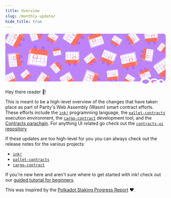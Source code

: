 ```yaml
---
title: Overview
slug: /monthly-update/
hide_title: true
---
```


![Monthly Update Title Picture](/img/title/monthly-update.svg)

Hey there reader 👋!

This is meant to be a high-level overview of the changes that have taken place as part of
Parity's Web Assembly (Wasm) smart contract efforts. These efforts include the [`ink!`](https://github.com/use-ink/ink)
programming language, the [`pallet-contracts`](https://github.com/paritytech/substrate/tree/master/frame/contracts) execution environment, the [`cargo-contract`](https://github.com/use-ink/cargo-contract)
development tool, and the [Contracts parachain](https://github.com/paritytech/cumulus/tree/master/parachains/runtimes/contracts/contracts-rococo). For anything UI related go check out the
[`contracts-ui` repository](https://github.com/use-ink/contracts-ui).

If these updates are too high-level for you you can always check out the release notes for
the various projects:
- [`ink!`](https://github.com/use-ink/ink/blob/master/CHANGELOG.md)
- [`pallet-contracts`](https://github.com/paritytech/substrate/blob/master/frame/contracts/CHANGELOG.md)
- [`cargo-contract`](https://github.com/use-ink/cargo-contract/blob/master/CHANGELOG.md)

If you're new here and aren't sure where to get started with ink! check out our
[guided tutorial for beginners](https://docs.substrate.io/tutorials/smart-contracts/).

This was inspired by the [Polkadot Staking Progress Report](https://gist.github.com/kianenigma/aa835946455b9a3f167821b9d05ba376) ❤️.
